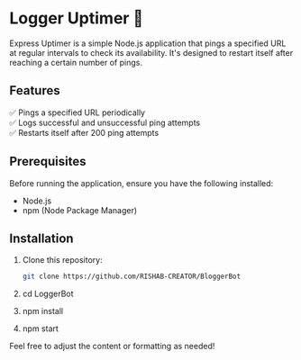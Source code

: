 # Logger Uptimer 🚀

Express Uptimer is a simple Node.js application that pings a specified URL at regular intervals to check its availability. It's designed to restart itself after reaching a certain number of pings.

## Features

✅ Pings a specified URL periodically  
✅ Logs successful and unsuccessful ping attempts  
✅ Restarts itself after 200 ping attempts  

## Prerequisites

Before running the application, ensure you have the following installed:

- Node.js
- npm (Node Package Manager)

## Installation

1. Clone this repository:

   ```bash
   git clone https://github.com/RISHAB-CREATOR/BloggerBot
   
2. cd LoggerBot
3. npm install
4. npm start



Feel free to adjust the content or formatting as needed!
